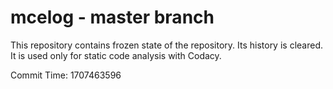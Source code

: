 # mcelog - master branch

This repository contains frozen state of the repository.
Its history is cleared. It is used only for static code
analysis with Codacy.

Commit Time: 1707463596